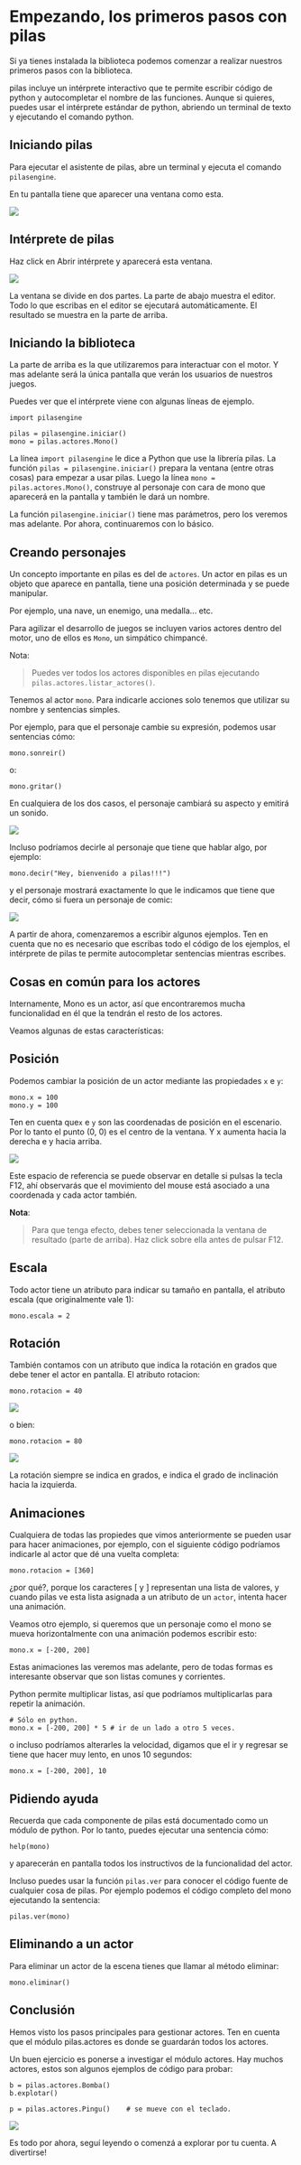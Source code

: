 # Empezando, los primeros pasos con pilas

Si ya tienes instalada la biblioteca podemos comenzar a realizar nuestros primeros pasos con la biblioteca.

pilas incluye un intérprete interactivo que te permite escribir código de python y autocompletar el nombre de las funciones. Aunque si quieres, puedes usar el intérprete estándar de python, abriendo un terminal de texto y ejecutando el comando python.

## Iniciando pilas

Para ejecutar el asistente de pilas, abre un terminal y ejecuta el comando `pilasengine`.

En tu pantalla tiene que aparecer una ventana como esta.

![](imagenes/empezando/asistente.png)

## Intérprete de pilas

Haz click en Abrir intérprete y aparecerá esta ventana.

![](imagenes/empezando/interprete.png)

La ventana se divide en dos partes. La parte de abajo muestra el editor. Todo lo que escribas en el editor se ejecutará automáticamente. El resultado se muestra en la parte de arriba.


## Iniciando la biblioteca

La parte de arriba es la que utilizaremos para interactuar con el motor. Y mas adelante será la única pantalla que verán los usuarios de nuestros juegos.

Puedes ver que el intérprete viene con algunas líneas de ejemplo.

```
import pilasengine

pilas = pilasengine.iniciar()
mono = pilas.actores.Mono()
```

La línea `import pilasengine` le dice a Python que use la librería pilas. La
función `pilas = pilasengine.iniciar()` prepara la ventana (entre otras cosas) para empezar
a usar pilas. Luego la línea `mono = pilas.actores.Mono()`, construye al personaje
con cara de mono que aparecerá en la pantalla y también le dará un nombre.

La función `pilasengine.iniciar()` tiene mas parámetros, pero los veremos mas
adelante. Por ahora, continuaremos con lo básico.

## Creando personajes

Un concepto importante en pilas es del de `actores`. Un actor en pilas es un
objeto que aparece en pantalla, tiene una posición determinada y se puede manipular.

Por ejemplo, una nave, un enemigo, una medalla... etc.

Para agilizar el desarrollo de juegos se incluyen varios actores dentro del
motor, uno de ellos es `Mono`, un simpático chimpancé.


Nota:

> Puedes ver todos los actores disponibles en pilas ejecutando
`pilas.actores.listar_actores()`.


Tenemos al actor `mono`. Para indicarle acciones solo tenemos que utilizar su nombre y sentencias simples.

Por ejemplo, para que el personaje cambie su expresión, podemos usar sentencias cómo:

```
mono.sonreir()
```

o:

```
mono.gritar()
```

En cualquiera de los dos casos, el personaje cambiará su aspecto y emitirá un sonido.

![](imagenes/empezando/smile.png)

Incluso podríamos decirle al personaje que tiene que hablar algo, por ejemplo:

```
mono.decir("Hey, bienvenido a pilas!!!")
```

y el personaje mostrará exactamente lo que le indicamos que tiene que decir,
cómo si fuera un personaje de comic:


![](imagenes/empezando/decir.png)

A partir de ahora, comenzaremos a escribir algunos ejemplos. Ten en cuenta que no es necesario que escribas todo el código de los ejemplos, el intérprete de pilas te permite autocompletar sentencias mientras escribes.

## Cosas en común para los actores

Internamente, Mono es un actor, así que encontraremos mucha funcionalidad en él que la tendrán el resto de los actores.

Veamos algunas de estas características:

## Posición

Podemos cambiar la posición de un actor mediante las propiedades `x` e `y`:

```
mono.x = 100
mono.y = 100
```

Ten en cuenta que`x` e `y` son las coordenadas de posición en el escenario. Por lo tanto el punto (0, 0) es el centro de la ventana. Y x aumenta hacia la derecha e y hacia arriba.


![](imagenes/empezando/normal.png)

Este espacio de referencia se puede observar en detalle si pulsas la tecla F12, ahí observarás que el movimiento del mouse está asociado a una coordenada y cada actor también.


**Nota**:

> Para que tenga efecto, debes tener seleccionada la ventana de resultado (parte de arriba). Haz click sobre ella antes de pulsar F12.


## Escala

Todo actor tiene un atributo para indicar su tamaño en pantalla, el atributo escala (que originalmente vale 1):

```
mono.escala = 2
```

## Rotación

También contamos con un atributo que indica la rotación en grados que debe tener el actor en pantalla. El atributo rotacion:

```
mono.rotacion = 40
```

![](imagenes/empezando/rotacion40.png)

o bien:

```
mono.rotacion = 80

```

![](imagenes/empezando/rotacion80.png)


La rotación siempre se indica en grados, e indica el grado de inclinación hacia la izquierda.

## Animaciones

Cualquiera de todas las propiedes que vimos anteriormente se pueden usar para hacer animaciones, por ejemplo, con el siguiente código podríamos indicarle al actor que dé una vuelta completa:

```
mono.rotacion = [360]
```

¿por qué?, porque los caracteres [ y ] representan una lista de valores, y cuando pilas ve esta lista asignada a un atributo de un `actor`, intenta hacer una animación.

Veamos otro ejemplo, si queremos que un personaje como el mono se mueva horizontalmente con una animación podemos escribir esto:

```
mono.x = [-200, 200]
```

Estas animaciones las veremos mas adelante, pero de todas formas es interesante observar que son listas comunes y corrientes.

Python permite multiplicar listas, así que podríamos multiplicarlas para repetir la animación.

```
# Sólo en python.
mono.x = [-200, 200] * 5 # ir de un lado a otro 5 veces.
```

o incluso podríamos alterarles la velocidad, digamos que el ir y regresar se tiene que hacer muy lento, en unos 10 segundos:

```
mono.x = [-200, 200], 10
```


## Pidiendo ayuda

Recuerda que cada componente de pilas está documentado como un módulo de python. Por lo tanto, puedes ejecutar una sentencia cómo:

```
help(mono)
```

y aparecerán en pantalla todos los instructivos de la funcionalidad del actor.

Incluso puedes usar la función `pilas.ver` para conocer el código fuente de
cualquier cosa de pilas. Por ejemplo podemos el código completo del mono
ejecutando la sentencia:

```
pilas.ver(mono)
```

## Eliminando a un actor

Para eliminar un actor de la escena tienes que llamar al método eliminar:

```
mono.eliminar()
```

## Conclusión

Hemos visto los pasos principales para gestionar actores. Ten en cuenta que el módulo pilas.actores es donde se guardarán todos los actores.

Un buen ejercicio es ponerse a investigar el módulo actores. Hay muchos actores, estos son algunos ejemplos de código para probar:

```
b = pilas.actores.Bomba()
b.explotar()

p = pilas.actores.Pingu()    # se mueve con el teclado.
```

![](imagenes/empezando/resultado_parte_1.jpg)


Es todo por ahora, seguí leyendo o comenzá a explorar por tu cuenta. A divertirse!
